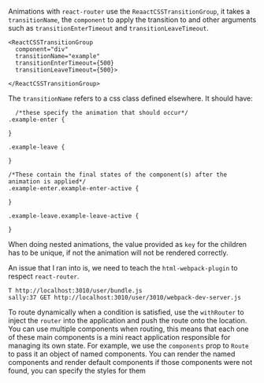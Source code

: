Animations with `react-router` use the `ReaactCSSTransitionGroup`, it takes a `transitionName`, the `component` to apply the transition to and other arguments such as `transitionEnterTimeout` and `transitionLeaveTimeout`.

```
<ReactCSSTransitionGroup
  component="div"
  transitionName="example"
  transitionEnterTimeout={500}
  transitionLeaveTimeout={500}>

</ReactCSSTransitionGroup>
```

The `transitionName` refers to a css class defined elsewhere. It should have:


```
  /*these specify the animation that should occur*/
.example-enter {

}

.example-leave {

}

/*These contain the final states of the component(s) after the animation is applied*/
.example-enter.example-enter-active {

}

.example-leave.example-leave-active {

}
```

When doing nested animations, the value provided as `key` for the children has to be unique, if not the animation will not be rendered correctly.

An issue that I ran into is, we need to teach the `html-webpack-plugin` to respect `react-router`.

```
T http://localhost:3010/user/bundle.js
sally:37 GET http://localhost:3010/user/3010/webpack-dev-server.js
```

To route dynamically when a condition is satisfied, use the `withRouter` to inject the `router` into the application and push the route onto the location.
You can use multiple components when routing, this means that each one of these main components is a mini react application responsible for managing its own state. For example, we use the `components` prop to `Route` to pass it an object of named components. You can render the named components and render default components if those components were not found, you can specify the styles for them
